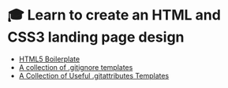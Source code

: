 # :mortar_board: Learn to create an HTML and CSS3 landing page design

- [HTML5 Boilerplate](https://html5boilerplate.com/)
- [A collection of .gitignore templates](https://github.com/github/gitignore)
- [A Collection of Useful .gitattributes Templates](https://github.com/gitattributes/gitattributes/tree/master)
